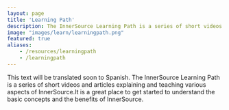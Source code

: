 ```yaml
---
layout: page
title: 'Learning Path'
description: The InnerSource Learning Path is a series of short videos and articles explaining and teaching various aspects of InnerSource. It is a great place to get started to understand the basic concepts and the benefits of InnerSource.
image: "images/learn/learningpath.png"
featured: true
aliases:
    - /resources/learningpath
    - /learningpath
---
```

This text will be translated soon to Spanish.
The InnerSource Learning Path is a series of short videos and articles explaining and teaching various aspects of InnerSource.It is a great place to get started to understand the basic concepts and the benefits of InnerSource.